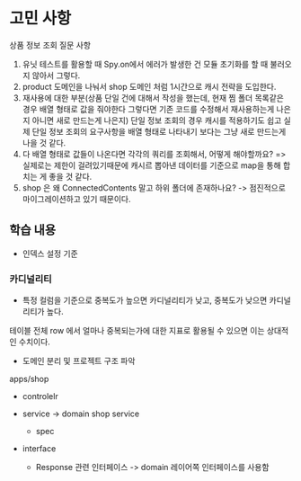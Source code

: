 # 고민 사항

상품 정보 조회 질문 사항

1. 유닛 테스트를 활용할 때 Spy.on에서 에러가 발생한 건 모듈 초기화를 할 때 불러오지 않아서 그렇다.
2. product 도메인을 나눠서 shop 도메인 처럼 1시간으로 캐시 전략을 도입한다.
3. 재사용에 대한 부분(상품 단일 건에 대해서 작성을 했는데, 현재 찜 폴더 목록같은 경우 배열 형태로 값을 줘야한다 그렇다면 기존 코드를 수정해서 재사용하는게 나은지 아니면 새로 만드는게 나은지) 단일 정보 조회의 경우 캐시를 적용하기도 쉽고 실제 단일 정보 조회의 요구사항을 배열 형태로 나타내기 보다는 그냥 새로 만드는게 나을 것 같다.
4. 다 배열 형태로 값들이 나온다면 각각의 쿼리를 조회해서, 어떻게 해야할까요? => 실제로는 제한이 걸려있기때문에 캐시르 뽑아낸 데이터를 기준으로 map을 통해 합치는 게 좋을 것 같다.
5. shop 은 왜 ConnectedContents 말고 하위 폴더에 존재하나요? -> 점진적으로 마이그레이션하고 있기 때문이다.

## 학습 내용

- 인덱스 설정 기준

### 카디널리티

- 특정 컬럼을 기준으로 중복도가 높으면 카디널리티가 낮고, 중복도가 낮으면 카디널리티가 높다.

테이블 전체 row 에서 얼마나 중복되는가에 대한 지표로 활용될 수 있으면 이는 상대적인 수치이다.

- 도메인 분리 및 프로젝트 구조 파악

apps/shop

- controlelr
- service -> domain shop service

  - spec

- interface
  - Response 관련 인터페이스 -> domain 레이어쪽 인터페이스를 사용함
